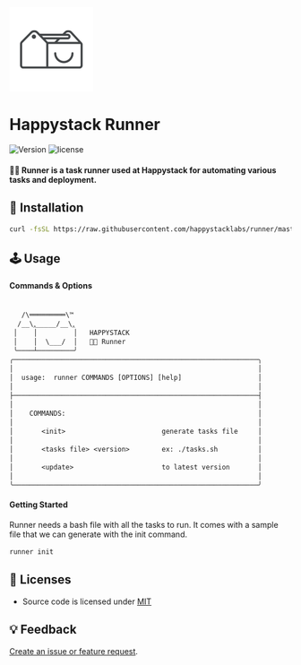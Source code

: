 <img src=".github/happystack.png" alt="Happystack" width="150" height="150" />

# Happystack Runner
![Version](https://img.shields.io/badge/Version-0.2.0-green.svg?style=flat)
![license](https://img.shields.io/github/license/mashape/apistatus.svg)

#### 🏃🏼 Runner is a task runner used at Happystack for automating various tasks and deployment.

## 🔧 Installation
```bash
curl -fsSL https://raw.githubusercontent.com/happystacklabs/runner/master/install.sh | sudo sh
```

## 🕹 Usage

#### Commands & Options
```

   /\═════════\™
  /__\‸_____/__\‸
 │    │         │   HAPPYSTACK
 │    │  \___/  │   🏃🏼 Runner
 ╰────┴─────────╯
╭─────────────────────────────────────────────────────────────╮
│                                                             │
│  usage:  runner COMMANDS [OPTIONS] [help]                   │
│                                                             │
├─────────────────────────────────────────────────────────────┤
│                                                             │
│    COMMANDS:                                                │
│                                                             │
│       <init>                        generate tasks file     │
│                                                             │
│       <tasks file> <version>        ex: ./tasks.sh          │
│                                                             │
│       <update>                      to latest version       │
│                                                             │
╰─────────────────────────────────────────────────────────────╯

```
#### Getting Started
Runner needs a bash file with all the tasks to run. It comes with a sample file
that we can generate with the init command.

``` bash
runner init
```

## 📄 Licenses
* Source code is licensed under [MIT](https://opensource.org/licenses/MIT)

## 💡 Feedback
[Create an issue or feature request](https://github.com/happystacklabs/runner/issues/new).
